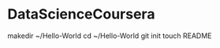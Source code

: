 DataScienceCoursera
===================
makedir ~/Hello-World
cd ~/Hello-World
git init
touch README
